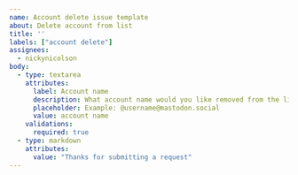 ```yaml
---
name: Account delete issue template
about: Delete account from list
title: ''
labels: ["account delete"]
assignees: 
  - nickynicolson
body:
  - type: textarea
    attributes:
      label: Account name
      description: What account name would you like removed from the list?
      placeholder: Example: @username@mastodon.social
      value: account name
    validations:
      required: true
  - type: markdown
    attributes:
      value: "Thanks for submitting a request"
---
```

